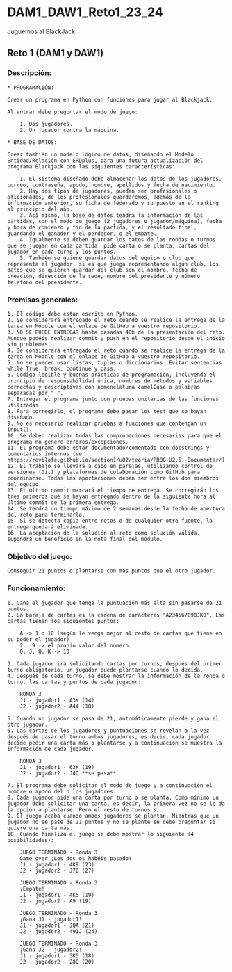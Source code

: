 # DAM1_DAW1_Reto1_23_24
Juguemos al BlackJack

## Reto 1 (DAM1 y DAW1)

### Descripción:
```
* PROGRAMACIÓN:

Crear un programa en Python con funciones para jugar al Blackjack.

Al entrar debe preguntar el modo de juego:

    1. Dos jugadores.
    2. Un jugador contra la máquina.

* BASE DE DATOS:

Crear también un modelo lógico de datos, diseñando el Modelo Entidad/Relación con ERDplus, para una futura actualización del programa Blackjack con las siguientes características:

    1. El sistema diseñado debe almacenar los datos de los jugadores, correo, contraseña, apodo, nombre, apellidos y fecha de nacimiento.
    2. Hay dos tipos de jugadores, pueden ser profesionales o aficionados, de los profesionales guardaremos, además de la información anterior, su ficha de federado y su puesto en el ranking al principio del año. 
    3. Así mismo, la base de datos tendrá la información de las partidas, con el modo de juego (2 jugadores o jugador/máquina), fecha y hora de comienzo y fin de la partida, y el resultado final, guardando el ganador y el perdedor, o el empate.
    4. Igualmente se deben guardar los datos de las rondas o turnos que se juegan en cada partida: pide carta o se planta, cartas del jugador en cada turno y los puntos.
    5. También se quiere guardar datos del equipo o club que representa el jugador, si es que juega representando algún club, los datos que se quieren guardar del club son el nombre, fecha de creación, dirección de la sede, nombre del presidente y número telefono del presidente.
```

### Premisas generales:
```
1. El código debe estar escrito en Python.
2. Se considerará entregado el reto cuando se realice la entrega de la tarea en Moodle con el enlace de GitHub a vuestro repositorio.
3. NO SE PUEDE ENTREGAR hasta pasadas 48h de la presentación del reto. Aunque podéis realizar commit y push en el repositorio desde el inicio sin problemas.
4. Se considerará entregado el reto cuando se realice la entrega de la tarea en Moodle con el enlace de GitHub a vuestro repositorio.
5. No se pueden usar listas, tuplas o diccionarios. Evitar sentencias while True, break, continue y pass.
6. Código legible y buenas prácticas de programación, incluyendo el principio de responsabilidad única, nombres de métodos y variables correctas y descriptivas con nomenclatura camelCase o palabras separadas por "_".
7. Entregar el programa junto con pruebas unitarias de las funciones utilizadas.
8. Para corregirlo, el programa debe pasar los test que se hayan diseñado.
9. No es necesario realizar pruebas a funciones que contengan un input().
10. Se deben realizar todas las comprobaciones necesarias para que el programa no genere errores/excepciones.
11. El programa debe estar documentado/comentado con docstrings y comentarios internos (ver https://revilofe.github.io/section1/u02/teoria/PROG-U2.5.-Documentar/)
12. El trabajo se llevará a cabo en parejas, utilizando control de versiones (Git) y plataformas de colaboración como GitHub para coordinarse. Todas las aportaciones deben ser entre los dos miembros del equipo.
13. El último commit marcará el tiempo de entrega. Se corregirán los tres primeros que se hayan entregado dentro de la siguiente hora al último commit de la primera entrega.
14. Se tendrá un tiempo máximo de 2 semanas desde la fecha de apertura del reto para terminarlo.
15. Si se detecta copia entre retos o de cualquier otra fuente, la entrega quedará eliminada.
16. La aceptación de la solución al reto como solución válida, supondrá un beneficio en la nota final del módulo.
```

### Objetivo del juego:
	Conseguir 21 puntos o plantarse con más puntos que el otro jugador.

### Funcionamiento:
	1. Gana el jugador que tenga la puntuación más alta sin pasarse de 21 puntos.
	2. La baraja de cartas es la cadena de caracteres "A234567890JKQ". Las cartas tienen los siguientes puntos:
 
		A -> 1 o 10 (según le venga mejor al resto de cartas que tiene en su poder el jugador)
		2...9 -> el propio valor del número.
		0, J, Q, K -> 10
  
	3. Cada jugador irá solicitando cartas por turnos, después del primer turno obligatorio, un jugador puede plantarse cuando lo decida.
	4. Después de cada turno, se debe mostrar la información de la ronda o turno, las cartas y puntos de cada jugador:
 
		RONDA 3
		J1 - jugador1 - A3K (14)
		J2 - jugador2 - A44 (18)
  
	5. Cuando un jugador se pasa de 21, automáticamente pierde y gana el otro jugador.
	6. Las cartas de los jugadores y puntuaciones se revelan a la vez después de pasar el turno ambos jugadores, es decir, cada jugador decide pedir una carta más o plantarse y a continuación se muestra la información de cada jugador.
 
 		RONDA 3
		J1 - jugador1 - 63K (19)
		J2 - jugador2 - J4Q **se pasa**
  
	7. El programa debe solicitar el modo de juego y a continuación el nombre o apodo del o los jugadores.
	8. Cada jugador pide una carta por turno o se planta. Como mínimo un jugador debe solicitar una carta, es decir, la primera vez no se le da la opción a plantarse. Pero el resto de turnos si.
	9. El juego acaba cuando ambos jugadores se plantan. Mientras que un jugador no se pase de 21 puntos y no se plante se debe preguntar si quiere una carta más.
	10. Cuando finaliza el juego se debe mostrar lo siguiente (4 posibilidades):

		JUEGO TERMINADO - Ronda 3
		Game over ¡Los dos os habéis pasado!
		J1 - jugador1 - 4K9 (23)
		J2 - jugador2 - J70 (27)

		JUEGO TERMINADO - Ronda 3
		¡Empate!
		J1 - jugador1 - 4K5 (19)
		J2 - jugador2 - A9 (19)
    
		JUEGO TERMINADO - Ronda 3
		¡Gana J1 - jugador1!
		J1 - jugador1 - JQA (21)
		J2 - jugador2 - 491J (24)

		JUEGO TERMINADO - Ronda 3
		¡Gana J2 - jugador2!
		J1 - jugador1 - 3K5 (18)
		J2 - jugador2 - 28Q (20)

